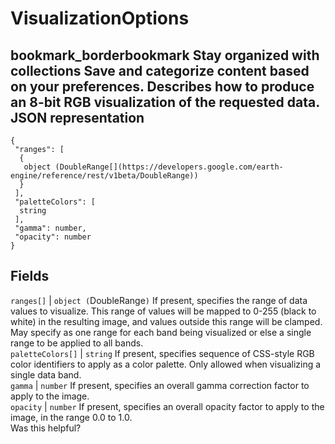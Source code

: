  
#  VisualizationOptions
bookmark_borderbookmark Stay organized with collections  Save and categorize content based on your preferences.
Describes how to produce an 8-bit RGB visualization of the requested data.
JSON representation  
---  
```
{
 "ranges": [
  {
   object (DoubleRange[](https://developers.google.com/earth-engine/reference/rest/v1beta/DoubleRange))
  }
 ],
 "paletteColors": [
  string
 ],
 "gamma": number,
 "opacity": number
}
```
  
Fields  
---  
`ranges[]` |  `object (`DoubleRange[](https://developers.google.com/earth-engine/reference/rest/v1beta/DoubleRange)`)` If present, specifies the range of data values to visualize. This range of values will be mapped to 0-255 (black to white) in the resulting image, and values outside this range will be clamped. May specify as one range for each band being visualized or else a single range to be applied to all bands.  
`paletteColors[]` |  `string` If present, specifies sequence of CSS-style RGB color identifiers to apply as a color palette. Only allowed when visualizing a single data band.  
`gamma` |  `number` If present, specifies an overall gamma correction factor to apply to the image.  
`opacity` |  `number` If present, specifies an overall opacity factor to apply to the image, in the range 0.0 to 1.0.  
Was this helpful?
